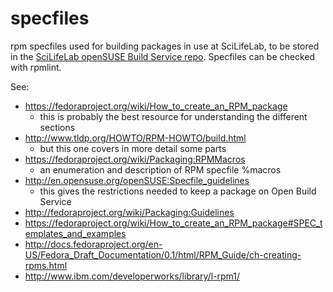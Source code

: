 specfiles
=========

rpm specfiles used for building packages in use at SciLifeLab, to be stored in the [SciLifeLab openSUSE Build Service repo](https://build.opensuse.org/project/show/home:scilifelab). Specfiles can be checked with rpmlint.

See:

- https://fedoraproject.org/wiki/How_to_create_an_RPM_package
  - this is probably the best resource for understanding the different sections
- http://www.tldp.org/HOWTO/RPM-HOWTO/build.html
  - but this one covers in more detail some parts
- https://fedoraproject.org/wiki/Packaging:RPMMacros
  - an enumeration and description of RPM specfile %macros
- http://en.opensuse.org/openSUSE:Specfile_guidelines
  - this gives the restrictions needed to keep a package on Open Build Service
- http://fedoraproject.org/wiki/Packaging:Guidelines
- https://fedoraproject.org/wiki/How_to_create_an_RPM_package#SPEC_templates_and_examples
- http://docs.fedoraproject.org/en-US/Fedora_Draft_Documentation/0.1/html/RPM_Guide/ch-creating-rpms.html
- http://www.ibm.com/developerworks/library/l-rpm1/
